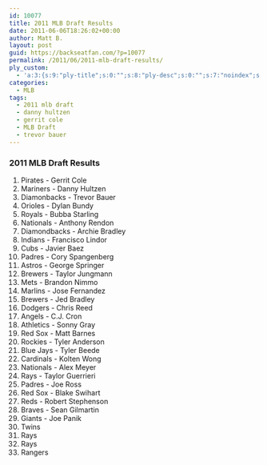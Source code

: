 ```yaml
---
id: 10077
title: 2011 MLB Draft Results
date: 2011-06-06T18:26:02+00:00
author: Matt B.
layout: post
guid: https://backseatfan.com/?p=10077
permalink: /2011/06/2011-mlb-draft-results/
ply_custom:
  - 'a:3:{s:9:"ply-title";s:0:"";s:8:"ply-desc";s:0:"";s:7:"noindex";s:0:"";}'
categories:
  - MLB
tags:
  - 2011 mlb draft
  - danny hultzen
  - gerrit cole
  - MLB Draft
  - trevor bauer
---
```


<div class="entry">
  <h3>
    2011 MLB Draft Results
  </h3>

  <ol>
    <li>
      Pirates - Gerrit Cole
    </li>
    <li>
      Mariners - Danny Hultzen
    </li>
    <li>
      Diamonbacks - Trevor Bauer
    </li>
    <li>
      Orioles - Dylan Bundy
    </li>
    <li>
      Royals - Bubba Starling
    </li>
    <li>
      Nationals - Anthony Rendon
    </li>
    <li>
      Diamondbacks - Archie Bradley
    </li>
    <li>
      Indians - Francisco Lindor
    </li>
    <li>
      Cubs - Javier Baez
    </li>
    <li>
      Padres - Cory Spangenberg
    </li>
    <li>
      Astros - George Springer
    </li>
    <li>
      Brewers - Taylor Jungmann
    </li>
    <li>
      Mets - Brandon Nimmo
    </li>
    <li>
      Marlins - Jose Fernandez
    </li>
    <li>
      Brewers - Jed Bradley
    </li>
    <li>
      Dodgers - Chris Reed
    </li>
    <li>
      Angels - C.J. Cron
    </li>
    <li>
      Athletics - Sonny Gray
    </li>
    <li>
      Red Sox - Matt Barnes
    </li>
    <li>
      Rockies - Tyler Anderson
    </li>
    <li>
      Blue Jays - Tyler Beede
    </li>
    <li>
      Cardinals - Kolten Wong
    </li>
    <li>
      Nationals - Alex Meyer
    </li>
    <li>
      Rays - Taylor Guerrieri
    </li>
    <li>
      Padres - Joe Ross
    </li>
    <li>
      Red Sox - Blake Swihart
    </li>
    <li>
      Reds - Robert Stephenson
    </li>
    <li>
      Braves - Sean Gilmartin
    </li>
    <li>
      Giants - Joe Panik
    </li>
    <li>
      Twins
    </li>
    <li>
      Rays
    </li>
    <li>
      Rays
    </li>
    <li>
      Rangers
    </li>
  </ol>
</div>
